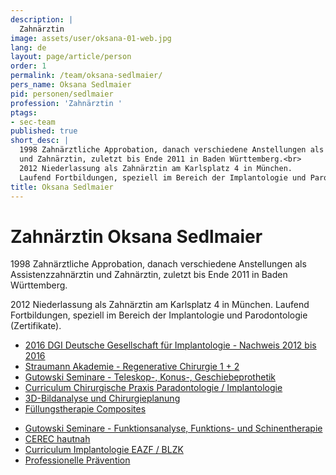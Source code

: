 ```yaml
---
description: |
  Zahnärztin
image: assets/user/oksana-01-web.jpg
lang: de
layout: page/article/person
order: 1
permalink: /team/oksana-sedlmaier/
pers_name: Oksana Sedlmaier
pid: personen/sedlmaier
profession: 'Zahnärztin '
ptags:
- sec-team
published: true
short_desc: |
  1998 Zahnärztliche Approbation, danach verschiedene Anstellungen als Assistenzzahnärztin
  und Zahnärztin, zuletzt bis Ende 2011 in Baden Württemberg.<br>
  2012 Niederlassung als Zahnärztin am Karlsplatz 4 in München.
  Laufend Fortbildungen, speziell im Bereich der Implantologie und Parodontologie (Zertifikate).
title: Oksana Sedlmaier
---
```


# Zahnärztin Oksana Sedlmaier

1998 Zahnärztliche Approbation, danach verschiedene Anstellungen als Assistenzzahnärztin
und Zahnärztin, zuletzt bis Ende 2011 in Baden Württemberg.

2012 Niederlassung als Zahnärztin am Karlsplatz 4 in München.
Laufend Fortbildungen, speziell im Bereich der Implantologie und Parodontologie (Zertifikate).

<div class="clearfix"></div>


<div class="row content-space-t-3">
    <div class="col-md-6">
        <ul class="list-pointer list-pointer-primary">
            <li class="list-pointer-item"><a href=""><i class="bi bi-file-earmark-pdf-fill"></i> 2016 DGI Deutsche Gesellschaft für Implantologie - Nachweis 2012 bis 2016</a></li>
            <li class="list-pointer-item"><a href=""><i class="bi bi-file-earmark-pdf-fill"></i> Straumann Akademie - Regenerative Chirurgie 1 + 2</a></li>
            <li class="list-pointer-item"><a href=""><i class="bi bi-file-earmark-pdf-fill"></i> Gutowski Seminare - Teleskop-, Konus-, Geschiebeprothetik</a></li>
            <li class="list-pointer-item"><a href=""><i class="bi bi-file-earmark-pdf-fill"></i> Curriculum Chirurgische Praxis Paradontologie / Implantologie</a></li>
            <li class="list-pointer-item"><a href=""><i class="bi bi-file-earmark-pdf-fill"></i> 3D-Bildanalyse und Chirurgieplanung</a></li>
            <li class="list-pointer-item"><a href=""><i class="bi bi-file-earmark-pdf-fill"></i> Füllungstherapie Composites</a></li>
        </ul>
    </div>
    <div class="col-md-6">
        <ul class="list-pointer list-pointer-primary">
            <li class="list-pointer-item"><a href=""><i class="bi bi-file-earmark-pdf-fill"></i> Gutowski Seminare - Funktionsanalyse, Funktions- und Schinentherapie</a></li>
            <li class="list-pointer-item"><a href=""><i class="bi bi-file-earmark-pdf-fill"></i> CEREC hautnah</a></li>
            <li class="list-pointer-item"><a href=""><i class="bi bi-file-earmark-pdf-fill"></i> Curriculum Implantologie EAZF / BLZK</a></li>
            <li class="list-pointer-item"><a href=""><i class="bi bi-file-earmark-pdf-fill"></i> Professionelle Prävention</a></li>
        </ul>
    </div>
</div>

